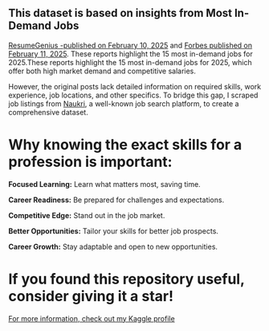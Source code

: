 ## This dataset is based on insights from Most In-Demand Jobs
[ResumeGenius -published on February 10, 2025](https://resumegenius.com/blog/job-hunting/most-in-demand-jobs) and [Forbes published on February 11, 2025](https://www.forbes.com/sites/bryanrobinson/2025/02/11/high-paying-in-demand-jobs-for-2025-revealed-in-new-study/). These reports highlight the 15 most in-demand jobs for 2025.These reports highlight the 15 most in-demand jobs for 2025, which offer both high market demand and competitive salaries.

However, the original posts lack detailed information on required skills, work experience, job locations, and other specifics. To bridge this gap, I scraped job listings from [Naukri](https://www.naukri.com/), a well-known job search platform, to create a comprehensive dataset.

# Why knowing the exact skills for a profession is important:
**Focused Learning:**
Learn what matters most, saving time.

**Career Readiness:**
Be prepared for challenges and expectations.

**Competitive Edge:**
Stand out in the job market.

**Better Opportunities:**
Tailor your skills for better job prospects.

**Career Growth:**
Stay adaptable and open to new opportunities.



# If you found this repository useful, consider giving it a star!

[For more information, check out my Kaggle profile](https://www.kaggle.com/misganawtboltana)

